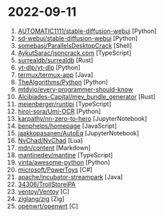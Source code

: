 # 2022-09-11

1. [AUTOMATIC1111/stable-diffusion-webui](https://github.com/AUTOMATIC1111/stable-diffusion-webui "Stable Diffusion web UI") [Python]
2. [sd-webui/stable-diffusion-webui](https://github.com/sd-webui/stable-diffusion-webui "Stable Diffusion web UI") [Python]
3. [somebasj/ParallelsDesktopCrack](https://github.com/somebasj/ParallelsDesktopCrack "Parallels Desktop for mac Crack") [Shell]
4. [AykutSarac/jsoncrack.com](https://github.com/AykutSarac/jsoncrack.com "🔮 Seamlessly visualize your JSON data instantly into graphs; paste, import or fetch!") [TypeScript]
5. [surrealdb/surrealdb](https://github.com/surrealdb/surrealdb "A scalable, distributed, collaborative, document-graph database, for the realtime web") [Rust]
6. [yt-dlp/yt-dlp](https://github.com/yt-dlp/yt-dlp "A youtube-dl fork with additional features and fixes") [Python]
7. [termux/termux-app](https://github.com/termux/termux-app "Termux - a terminal emulator application for Android OS extendible by variety of packages.") [Java]
8. [TheAlgorithms/Python](https://github.com/TheAlgorithms/Python "All Algorithms implemented in Python") [Python]
9. [mtdvio/every-programmer-should-know](https://github.com/mtdvio/every-programmer-should-know "A collection of (mostly) technical things every software developer should know about") 
10. [Alcibiades-Capital/mev_bundle_generator](https://github.com/Alcibiades-Capital/mev_bundle_generator "A MEV bundle generator written in Rust") [Rust]
11. [meienberger/runtipi](https://github.com/meienberger/runtipi "⛺️ Tipi is a homeserver for everyone! One command setup, one click installs for your favorites self-hosted apps. ✨") [TypeScript]
12. [hiroi-sora/Umi-OCR](https://github.com/hiroi-sora/Umi-OCR "OCR批量图片转文字识别软件，带界面，离线运行。可排除图片中水印区域的干扰，提取干净的文本。基于 PaddleOCR 。") [Python]
13. [karpathy/nn-zero-to-hero](https://github.com/karpathy/nn-zero-to-hero "Neural Networks: Zero to Hero") [JupyterNotebook]
14. [benphelps/homepage](https://github.com/benphelps/homepage "A highly customizable homepage (or startpage / application dashboard) with Docker and service API integrations.") [JavaScript]
15. [jaakkopasanen/AutoEq](https://github.com/jaakkopasanen/AutoEq "Automatic headphone equalization from frequency responses") [JupyterNotebook]
16. [NvChad/NvChad](https://github.com/NvChad/NvChad "An attempt to make neovim cli functional like an IDE while being very beautiful, blazing fast startuptime ~ 14ms to 67ms") [Lua]
17. [mdn/content](https://github.com/mdn/content "The content behind MDN Web Docs") [Markdown]
18. [mantinedev/mantine](https://github.com/mantinedev/mantine "React components library with native dark theme support") [TypeScript]
19. [vinta/awesome-python](https://github.com/vinta/awesome-python "A curated list of awesome Python frameworks, libraries, software and resources") [Python]
20. [microsoft/PowerToys](https://github.com/microsoft/PowerToys "Windows system utilities to maximize productivity") [C#]
21. [apache/incubator-streampark](https://github.com/apache/incubator-streampark "StreamPark, Make stream processing easier! easy-to-use streaming application development framework and operation platform") [Java]
22. [34306/TrollStoreiPA](https://github.com/34306/TrollStoreiPA "This repo saved iPA for TrollStore, work as jailbreak.") 
23. [ventoy/Ventoy](https://github.com/ventoy/Ventoy "A new bootable USB solution.") [C]
24. [ziglang/zig](https://github.com/ziglang/zig "General-purpose programming language and toolchain for maintaining robust, optimal, and reusable software.") [Zig]
25. [openwrt/openwrt](https://github.com/openwrt/openwrt "This repository is a mirror of https://git.openwrt.org/openwrt/openwrt.git It is for reference only and is not active for check-ins. We will continue to accept Pull Requests here. They will be merged via staging trees then into openwrt.git.") [C]
